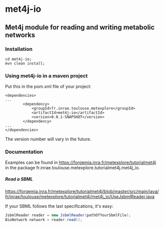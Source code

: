 # met4j-io

## Met4j module for reading and writing metabolic networks

### Installation

``` 
cd met4j-io;
mvn clean install;
```

### Using met4j-io in a maven project

Put this in the pom.xml file of your project:
```
<dependencies>
...
		<dependency>
			<groupId>fr.inrae.toulouse.metexplore</groupId>
			<artifactId>met4j-io</artifactId>
			<version>0.0.1-SNAPSHOT</version>
		</dependency>
...
</dependencies>
```

The version number will vary in the future.


### Documentation

Examples can be found in
https://forgemia.inra.fr/metexplore/tutorialmet4j
in the package fr.inrae.toulouse.metexplore.tutorialmet4j.met4j_io.

##### Read a SBML

https://forgemia.inra.fr/metexplore/tutorialmet4j/blob/master/src/main/java/fr/inrae/toulouse/metexplore/tutorialmet4j/met4j_io/UseJsbmlReader.java

If your SBML follows the last specifications, it's easy:

```java
JsbmlReader reader = new JsbmlReader(pathOfYourSbmlFile);
BioNetwork network = reader.read();
```

